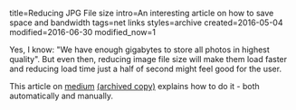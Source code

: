 title=Reducing JPG File size
intro=An interesting article on how to save space and bandwidth
tags=net links
styles=archive
created=2016-05-04
modified=2016-06-30
modified_now=1


Yes, I know: "We have enough gigabytes to store all photos in highest quality".
But even then, reducing image file size will make them load faster and reducing load time just a half of second might feel good for the user.

This article on [medium][] [(archived copy)](http://archive.is/hqnQW)
explains how to do it - both automatically and manually.

[medium]: https://medium.com/@duhroach/reducing-jpg-file-size-e5b27df3257c
